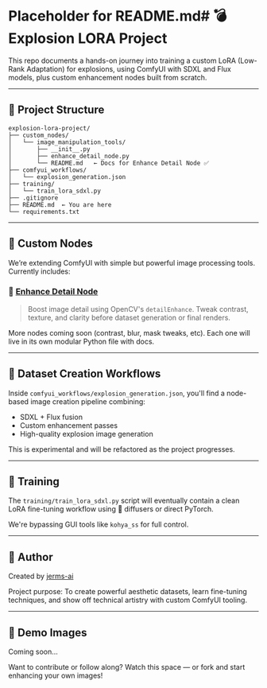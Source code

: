 # Placeholder for README.md# 💣 Explosion LORA Project

This repo documents a hands-on journey into training a custom LoRA (Low-Rank Adaptation) for explosions, using ComfyUI with SDXL and Flux models, plus custom enhancement nodes built from scratch.

---

## 🚀 Project Structure

```
explosion-lora-project/
├── custom_nodes/
│   └── image_manipulation_tools/
│       ├── __init__.py
│       ├── enhance_detail_node.py
│       └── README.md   ← Docs for Enhance Detail Node ✅
├── comfyui_workflows/
│   └── explosion_generation.json
├── training/
│   └── train_lora_sdxl.py
├── .gitignore
├── README.md  ← You are here
└── requirements.txt
```

---

## 🧠 Custom Nodes

We’re extending ComfyUI with simple but powerful image processing tools. Currently includes:

### 🔹 [Enhance Detail Node](custom_nodes/image_manipulation_tools/README.md)
> Boost image detail using OpenCV's `detailEnhance`. Tweak contrast, texture, and clarity before dataset generation or final renders.

More nodes coming soon (contrast, blur, mask tweaks, etc). Each one will live in its own modular Python file with docs.

---

## 🧪 Dataset Creation Workflows

Inside `comfyui_workflows/explosion_generation.json`, you'll find a node-based image creation pipeline combining:
- SDXL + Flux fusion
- Custom enhancement passes
- High-quality explosion image generation

This is experimental and will be refactored as the project progresses.

---

## 🎯 Training

The `training/train_lora_sdxl.py` script will eventually contain a clean LoRA fine-tuning workflow using 🤗 diffusers or direct PyTorch.

We're bypassing GUI tools like `kohya_ss` for full control.

---

## 👤 Author
Created by [jerms-ai](https://github.com/jerms-ai)

Project purpose: To create powerful aesthetic datasets, learn fine-tuning techniques, and show off technical artistry with custom ComfyUI tooling.

---

## 📸 Demo Images
Coming soon...

Want to contribute or follow along? Watch this space — or fork and start enhancing your own images!

